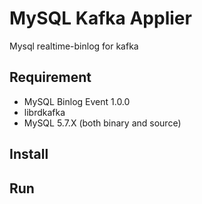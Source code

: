 # MySQL Kafka Applier
Mysql realtime-binlog for kafka

## Requirement
 - MySQL Binlog Event  1.0.0
 - librdkafka
 - MySQL 5.7.X (both binary and source)

## Install

## Run
